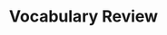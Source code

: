 ---
title: Vocabulary Review

source:
- title: Common Core Basics
  subject: Social Studies
  chapter: 5
  toc_type: Lesson Review
  toc_number: 5.3
  pages: 196 - 201
  
questions:
  - number: 1
    text: The government provides __________ to people when it is clear that neither individuals nor businesses are willing to provide these goods and services.
    choice:
      - option: analyze
      - option: faulty logic
      - option: limited government
      - option: public goods
      - option: recession
      - option: tax
      - option: transfer payment
    answer: 
      - option: public goods
  - number: 2
    text: A __________ is a payment that an individual or a company must make to the government.
    choice:
      - option: analyze
      - option: faulty logic
      - option: limited government
      - option: public goods
      - option: recession
      - option: tax
      - option: transfer payment
    answer: 
      - option: transfer payment
  - number: 3
    text: The concept of __________ has expanded greatly over the past century, but it is still a basic principle of the US economy.
    choice:
      - option: analyze
      - option: faulty logic
      - option: limited government
      - option: public goods
      - option: recession
      - option: tax
      - option: transfer payment
    answer: 
      - option: limited government
  - number: 4
    text: __________ are used to help people in need.
    choice:
      - option: analyze
      - option: faulty logic
      - option: limited government
      - option: public goods
      - option: recession
      - option: tax
      - option: transfer payment
    answer: 
      - option: public goods
  - number: 5
    text: A country is in a __________ when business activity slows and, unemployment rises.
    choice:
      - option: analyze
      - option: faulty logic
      - option: limited government
      - option: public goods
      - option: recession
      - option: tax
      - option: transfer payment
    answer: 
      - option: recession

layout: cc_review
---